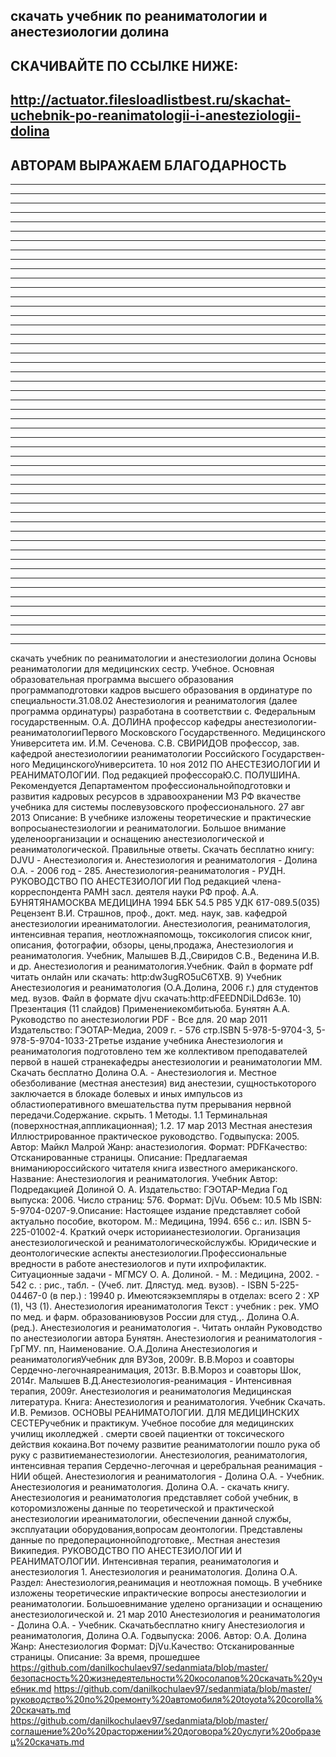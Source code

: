 скачать учебник по реаниматологии и анестезиологии долина
--------------------------------------------------
СКАЧИВАЙТЕ ПО ССЫЛКЕ НИЖЕ:
--------------------------------------------------
http://actuator.filesloadlistbest.ru/skachat-uchebnik-po-reanimatologii-i-anesteziologii-dolina
--------------------------------------------------
АВТОРАМ ВЫРАЖАЕМ БЛАГОДАРНОСТЬ
--------------------------------------------------
--------------------------------------------------
--------------------------------------------------
--------------------------------------------------
--------------------------------------------------
--------------------------------------------------
--------------------------------------------------
--------------------------------------------------
--------------------------------------------------
--------------------------------------------------
--------------------------------------------------
--------------------------------------------------
--------------------------------------------------
--------------------------------------------------
--------------------------------------------------
--------------------------------------------------
--------------------------------------------------
--------------------------------------------------
--------------------------------------------------
--------------------------------------------------
--------------------------------------------------
--------------------------------------------------
--------------------------------------------------
--------------------------------------------------
--------------------------------------------------
--------------------------------------------------
--------------------------------------------------
--------------------------------------------------
--------------------------------------------------
--------------------------------------------------
--------------------------------------------------
--------------------------------------------------
--------------------------------------------------
--------------------------------------------------
--------------------------------------------------
--------------------------------------------------
--------------------------------------------------
--------------------------------------------------
--------------------------------------------------
--------------------------------------------------
--------------------------------------------------
--------------------------------------------------
--------------------------------------------------
--------------------------------------------------
--------------------------------------------------
--------------------------------------------------
--------------------------------------------------
--------------------------------------------------
--------------------------------------------------
--------------------------------------------------
--------------------------------------------------
скачать учебник по реаниматологии и анестезиологии долина Основы реаниматологии для медицинских сестр. Учебное. Основная образовательная программа высшего образования  программаподготовки кадров высшего образования в ординатуре по специальности.31.08.02 Анестезиология и реаниматология (далее  программа ординатуры) разработана в соответствии с. Федеральным государственным. О.А. ДОЛИНА  профессор кафедры анестезиологии-реаниматологииПервого Московского Государственного. Медицинского Университета им. И.М. Сеченова. С.В. СВИРИДОВ  профессор, зав. кафедрой анестезиологиии реаниматологии Российского Государствен- ного МедицинскогоУниверситета. 10 ноя 2012  ПО АНЕСТЕЗИОЛОГИИ И РЕАНИМАТОЛОГИИ. Под редакцией профессораЮ.С. ПОЛУШИНА. Рекомендуется Департаментом профессиональнойподготовки и развития кадровых ресурсов в здравоохранении МЗ РФ вкачестве учебника для системы послевузовского профессионального. 27 авг 2013  Описание: В учебнике изложены теоретические и практические вопросыанестезиологии и реаниматологии. Большое внимание уделеноорганизации и оснащению анестезиологической и реаниматологической. Правильные ответы. Скачать бесплатно книгу: DJVU - Анестезиология и. Анестезиология и реаниматология - Долина О.А. - 2006 год - 285. Анестезиология-реаниматология - РУДН. РУКОВОДСТВО ПО АНЕСТЕЗИОЛОГИИ Под редакцией члена-корреспондента РАМН засл. деятеля науки РФ проф. А.А. БУНЯТЯНАМОСКВА МЕДИЦИНА 1994 ББК 54.5 Р85 УДК 617-089.5(035) Рецензент В.И. Страшнов, проф., докт. мед. наук, зав. кафедрой анестезиологии иреаниматологии. Анестезиология, реаниматология, интенсивная терапия, неотложнаяпомощь, токсикология  список книг, описания, фотографии, обзоры, цены,продажа,  Анестезиология и реаниматология. Учебник, Малышев В.Д.,Свиридов С.В., Веденина И.В. и др. Анестезиология и реаниматология.Учебник.
Файл в формате pdf читать онлайн или скачать: http:dw3ugRO5uC6TXB. 9) Учебник Анестезиология и реаниматология (О.А.Долина, 2006 г.) для студентов мед. вузов. Файл в формате djvu скачать:http:dFEEDNDiLDd63e. 10) Презентация (11 слайдов) Применениекомбитьюба. Бунятян А.А. Руководство по анестезиологии PDF - Все для. 20 мар 2011  Издательство: ГЭОТАР-Медиа, 2009 г. - 576 стр.ISBN 5-978-5-9704-3, 5-978-5-9704-1033-2Третье издание учебника Анестезиология и реаниматология подготовлено тем же коллективом преподавателей первой в нашей странекафедры анестезиологии и реаниматологии ММ. Скачать бесплатно Долина О.А. - Анестезиология и. Местное обезболивание (местная анестезия)  вид анестезии, сущностькоторого заключается в блокаде болевых и иных импульсов из областиоперативного вмешательства путм прерывания нервной передачи.Содержание. скрыть. 1 Методы. 1.1 Терминальная (поверхностная,аппликационная); 1.2. 17 мар 2013  Местная анестезия  Иллюстрированное практическое руководство. Годвыпуска: 2005. Автор: Майкл Малрой Жанр: анастезиология. Формат: PDFКачество: Отсканированные страницы. Описание: Предлагаемая вниманиюроссийского читателя книга известного американского. Название: Анестезиология и реаниматология. Учебник Автор: Подредакцией Долиной О. А. Издательство: ГЭОТАР-Медиа Год выпуска: 2006. Число страниц: 576. Формат: DjVu. Объем: 10.5 Мb ISBN: 5-9704-0207-9.Описание: Настоящее издание представляет собой актуально пособие, вкотором. М.: Медицина, 1994. 656 с.: ил. ISBN 5-225-01002-4. Краткий очерк историианестезиологии. Организация анестезиологической и реаниматологическойслужбы. Юридические и деонтологические аспекты анестезиологии.Профессиональные вредности в работе анестезиологов и пути ихпрофилактик. Ситуационные задачи - МГМСУ
О. А. Долиной. - М. : Медицина, 2002. - 542 с. : рис., табл. - (Учеб. лит. Длястуд. мед. вузов). - ISBN 5-225-04467-0 (в пер.) : 19940 р. Имеютсяэкземпляры в отделах: всего 2 : ХР (1), ЧЗ (1). Анестезиология иреаниматология Текст : учебник : рек. УМО по мед. и фарм. образованиювузов России  для студ.,. Долина О.А. (ред.). Анестезиология и реаниматология -. Читать онлайн Руководство по анестезиологии автора Бунятян. Анестезиология и реаниматология - ГрГМУ. пп, Наименование. О.А.Долина Анестезиология и реаниматологияУчебник для ВУЗов, 2009г. В.В.Мороз и соавторы Сердечно-легочнаяреанимация, 2013г. В.В.Мороз и соавторы Шок, 2014г. Малышев В.Д.Анестезиология-реанимация - Интенсивная терапия, 2009г. Анестезиология и реаниматология  Медицинская литература. Книга: Анестезиология и реаниматология. Учебник  Скачать. И.В. Ремизов. ОСНОВЫ РЕАНИМАТОЛОГИИ. ДЛЯ МЕДИЦИНСКИХ СЕСТЕРучебник и практикум. Учебное пособие для медицинских училищ иколледжей . смерти своей пациентки от токсического действия кокаина.Вот почему развитие реаниматологии пошло рука об руку с развитиеманестезиологии. Анестезиология, реаниматология, интенсивная терапия
Сердечно-легочная и церебральная реанимация - НИИ общей. Анестезиология и реаниматология - Долина О.А. - Учебник. Анестезиология и реаниматология. Долина О.А. - скачать книгу. Анестезиология и реаниматология представляет собой учебник, в которомизложены данные по теоретической и практической анестезиологии иреаниматологии, обеспечении данной службы, эксплуатации оборудования,вопросам деонтологии. Представлены данные по предоперационнойподготовке,. Местная анестезия  Википедия. РУКОВОДСТВО ПО АНЕСТЕЗИОЛОГИИ И РЕАНИМАТОЛОГИИ. Интенсивная терапия, реаниматология и анестезиология 1. Анестезиология и реаниматология. Долина О.А. Раздел: Анестезиология,реанимация и неотложная помощь. В учебнике изложены теоретические ипрактические вопросы анестезиологии и реаниматологии. Большоевнимание уделено организации и оснащению анестезиологической и. 21 мар 2010  Анестезиология и реаниматология - Долина О.А. - Учебник. Скачатьбесплатно книгу Анестезиология и реаниматология, Долина О.А. Годвыпуска: 2006. Автор: O.A. Долина Жанр: Анестезиология Формат: DjVu.Качество: Отсканированные страницы. Описание: За время, прошедшее
https://github.com/danilkochulaev97/sedanmiata/blob/master/безопасность%20жизнедеятельности%20косолапов%20скачать%20учебник.md
https://github.com/danilkochulaev97/sedanmiata/blob/master/руководство%20по%20ремонту%20автомобиля%20toyota%20corolla%20скачать.md
https://github.com/danilkochulaev97/sedanmiata/blob/master/соглашение%20о%20расторжении%20договора%20услуги%20образец%20скачать.md